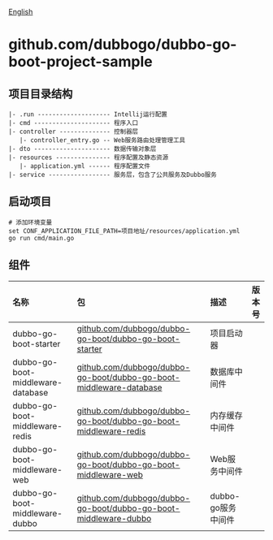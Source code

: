 [English](./README_CN.md)

# github.com/dubbogo/dubbo-go-boot-project-sample

## 项目目录结构
```
|- .run -------------------- Intellij运行配置
|- cmd --------------------- 程序入口
|- controller -------------- 控制器层
   |- controller_entry.go -- Web服务路由处理管理工具
|- dto --------------------- 数据传输对象层
|- resources --------------- 程序配置及静态资源
   |- application.yml ------ 程序配置文件
|- service ----------------- 服务层，包含了公共服务及Dubbo服务
```

## 启动项目

```shell
# 添加环境变量
set CONF_APPLICATION_FILE_PATH=项目地址/resources/application.yml
go run cmd/main.go
```

## 组件

| 名称                                | 包                                                                                                                                                | 描述            | 版本号 |
|:----------------------------------|:-------------------------------------------------------------------------------------------------------------------------------------------------|:--------------|:---:|
| dubbo-go-boot-starter             | [github.com/dubbogo/dubbo-go-boot/dubbo-go-boot-starter](https://github.com/dubbogo/dubbo-go-boot/dubbo-go-boot-starter)                         | 项目启动器         |     |
| dubbo-go-boot-middleware-database | [github.com/dubbogo/dubbo-go-boot/dubbo-go-boot-middleware-database](https://github.com/dubbogo/dubbo-go-boot/dubbo-go-boot-middleware-database) | 数据库中间件        |     |
| dubbo-go-boot-middleware-redis    | [github.com/dubbogo/dubbo-go-boot/dubbo-go-boot-middleware-redis](https://github.com/dubbogo/dubbo-go-boot/dubbo-go-boot-middleware-redis)       | 内存缓存中间件       |     |
| dubbo-go-boot-middleware-web      | [github.com/dubbogo/dubbo-go-boot/dubbo-go-boot-middleware-web](https://github.com/dubbogo/dubbo-go-boot/dubbo-go-boot-middleware-web)           | Web服务中间件      |     |
| dubbo-go-boot-middleware-dubbo    | [github.com/dubbogo/dubbo-go-boot/dubbo-go-boot-middleware-dubbo](https://github.com/dubbogo/dubbo-go-boot/dubbo-go-boot-middleware-dubbo)       | dubbo-go服务中间件 |     |
